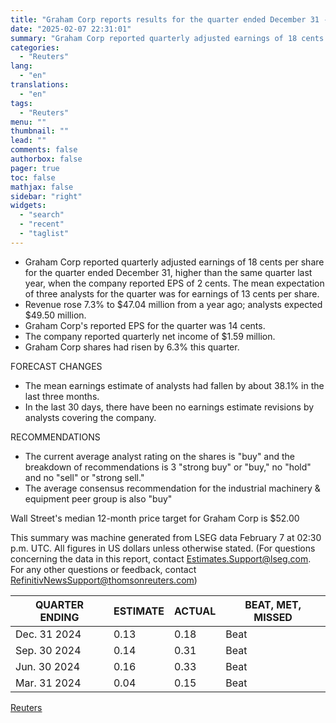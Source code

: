 ```yaml
---
title: "Graham Corp reports results for the quarter ended December 31 - Earnings Summary"
date: "2025-02-07 22:31:01"
summary: "Graham Corp reported quarterly adjusted earnings of 18 cents​​ per share for the quarter ended December 31, higher than the same quarter last year, when the company reported EPS of 2 cents. The mean expectation of three analysts for the quarter was for earnings of 13 cents per share. Revenue..."
categories:
  - "Reuters"
lang:
  - "en"
translations:
  - "en"
tags:
  - "Reuters"
menu: ""
thumbnail: ""
lead: ""
comments: false
authorbox: false
pager: true
toc: false
mathjax: false
sidebar: "right"
widgets:
  - "search"
  - "recent"
  - "taglist"
---
```


* Graham Corp reported quarterly adjusted earnings of 18 cents​​ per share for the quarter ended December 31, higher than the same quarter last year, when the company reported EPS of 2 cents. The mean expectation of three analysts for the quarter was for earnings of 13 cents per share.
* Revenue rose 7.3% to $47.04 million from a year ago; analysts expected $49.50 million.
* Graham Corp's reported EPS for the quarter was 14 cents​.
* The company reported quarterly net income of $1.59 million.
* Graham Corp shares had risen by 6.3% this quarter.

FORECAST CHANGES

* The mean earnings estimate of analysts had fallen by about 38.1% in the last three months.​
* In the last 30 days, there have been no earnings estimate revisions by analysts covering the company.

RECOMMENDATIONS

* The current average analyst rating on the shares is "buy" and the breakdown of recommendations is 3 "strong buy" or "buy," no "hold" and no "sell" or "strong sell."
* The average consensus recommendation for the industrial machinery & equipment peer group is also "buy"

Wall Street's median 12-month price target for Graham Corp is $52.00

This summary was machine generated from LSEG data February 7 at 02:30 p.m. UTC. ​All figures in US dollars unless otherwise stated. (For questions concerning the data in this report, contact Estimates.Support@lseg.com. For any other questions or feedback, contact [RefinitivNewsSupport@thomsonreuters.com](http://mailto:RefinitivNewsSupport@thomsonreuters.com))

| QUARTER ENDING | ESTIMATE | ACTUAL | BEAT, MET, MISSED |
| --- | --- | --- | --- |
| Dec. 31 2024 | 0.13 | 0.18 | Beat |
| Sep. 30 2024 | 0.14 | 0.31 | Beat |
| Jun. 30 2024 | 0.16 | 0.33 | Beat |
| Mar. 31 2024 | 0.04 | 0.15 | Beat |

[Reuters](https://www.tradingview.com/news/reuters.com,2025:newsml_L8N3OY1LF:0-graham-corp-reports-results-for-the-quarter-ended-december-31-earnings-summary/)
